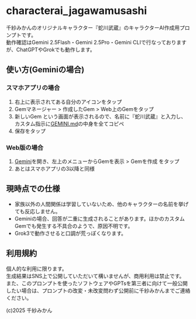 # characterai_jagawamusashi
千紗みかんのオリジナルキャラクター『蛇川武蔵』のキャラクターAI作成用プロンプトです。  
動作確認はGemini 2.5Flash・Gemini 2.5Pro・Gemini CLIで行なっておりますが、ChatGPTやGrokでも動作します。  

## 使い方(Geminiの場合)
### スマホアプリの場合
1. 右上に表示されてある自分のアイコンをタップ
2. Gemマネージャー > 作成したGem > Web上のGemをタップ
3. 新しいGem という画面が表示されるので、名前に『蛇川武蔵』と入力し、カスタム指示に[GEMINI.md](https://github.com/chisamikan/characterai_jagawamusashi/blob/main/GEMINI.md?plain=1)の中身を全てコピペ
4. 保存をタップ

### Web版の場合
1. [Gemini](https://gemini.google.com/)を開き、左上のメニューからGemを表示 > Gemを作成 をタップ
2. あとはスマホアプリの3以降と同様

## 現時点での仕様
* 家族以外の人間関係は学習していないため、他のキャラクターの名前を挙げても反応しません。
* Geminiの場合、回答が二重に生成されることがあります。ほかのカスタムGemでも発生する不具合のようで、原因不明です。
* Grok3で動作させると口調が荒っぽくなります。

## 利用規約
個人的な利用に限ります。  
生成結果はSNS上で公開していただいて構いませんが、商用利用は禁止です。  
また、このプロンプトを使ったソフトウェアやGPTsを第三者に向けて一般公開したい場合は、プロンプトの改変・未改変問わず公開前に千紗みかんまでご連絡ください。

(c)2025 千紗みかん
